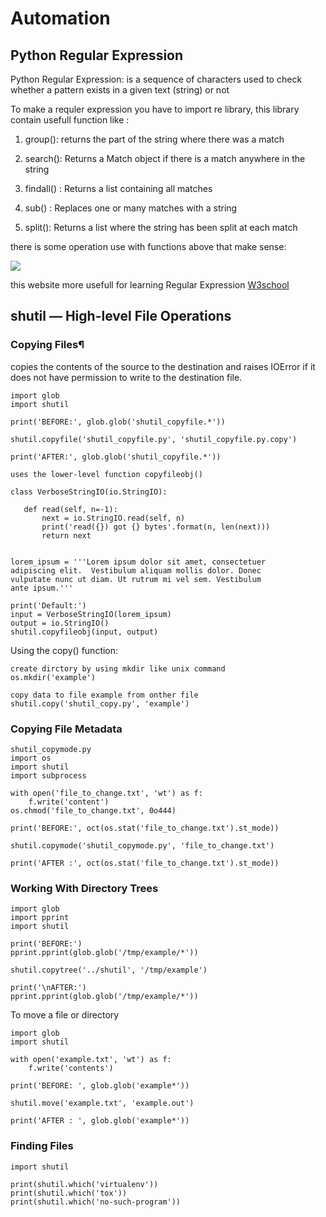 # Automation

## Python Regular Expression

Python Regular Expression: is a sequence of characters used to check whether a pattern exists in a given text (string) or not

To make a requler expression you have to import re library, this library contain usefull function like :
1. group(): returns the part of the string where there was a match 

2. search(): Returns a Match object if there is a match anywhere in the string

3. findall() : Returns a list containing all matches

4. sub() : Replaces one or many matches with a string

5. split(): Returns a list where the string has been split at each match

there is some operation use with functions above that make sense:

![](https://miro.medium.com/max/1838/1*9rlD7grrXfk301gCa7XSMw.png)

this website more usefull for learning Regular Expression [W3school](https://www.w3schools.com/python/python_regex.asp)

## shutil — High-level File Operations

### Copying Files¶

 copies the contents of the source to the destination and raises IOError if it does not have permission to write to the destination file.
 ```
 import glob
import shutil

print('BEFORE:', glob.glob('shutil_copyfile.*'))

shutil.copyfile('shutil_copyfile.py', 'shutil_copyfile.py.copy')

print('AFTER:', glob.glob('shutil_copyfile.*'))

uses the lower-level function copyfileobj()

class VerboseStringIO(io.StringIO):

    def read(self, n=-1):
        next = io.StringIO.read(self, n)
        print('read({}) got {} bytes'.format(n, len(next)))
        return next


lorem_ipsum = '''Lorem ipsum dolor sit amet, consectetuer
adipiscing elit.  Vestibulum aliquam mollis dolor. Donec
vulputate nunc ut diam. Ut rutrum mi vel sem. Vestibulum
ante ipsum.'''

print('Default:')
input = VerboseStringIO(lorem_ipsum)
output = io.StringIO()
shutil.copyfileobj(input, output)

 ```

Using the copy() function:

```
create dirctory by using mkdir like unix command
os.mkdir('example')

copy data to file example from onther file
shutil.copy('shutil_copy.py', 'example')
```

### Copying File Metadata

```
shutil_copymode.py
import os
import shutil
import subprocess

with open('file_to_change.txt', 'wt') as f:
    f.write('content')
os.chmod('file_to_change.txt', 0o444)

print('BEFORE:', oct(os.stat('file_to_change.txt').st_mode))

shutil.copymode('shutil_copymode.py', 'file_to_change.txt')

print('AFTER :', oct(os.stat('file_to_change.txt').st_mode))

```

### Working With Directory Trees

```
import glob
import pprint
import shutil

print('BEFORE:')
pprint.pprint(glob.glob('/tmp/example/*'))

shutil.copytree('../shutil', '/tmp/example')

print('\nAFTER:')
pprint.pprint(glob.glob('/tmp/example/*'))

```

To move a file or directory

```
import glob
import shutil

with open('example.txt', 'wt') as f:
    f.write('contents')

print('BEFORE: ', glob.glob('example*'))

shutil.move('example.txt', 'example.out')

print('AFTER : ', glob.glob('example*'))

```
### Finding Files

```
import shutil

print(shutil.which('virtualenv'))
print(shutil.which('tox'))
print(shutil.which('no-such-program'))
```

